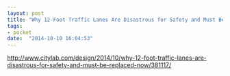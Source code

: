 ```yaml
---
layout: post
title: "Why 12-Foot Traffic Lanes Are Disastrous for Safety and Must Be Replaced Now - CityLab"
tags:
- pocket
date:  "2014-10-10 16:04:53"
---
```


http://www.citylab.com/design/2014/10/why-12-foot-traffic-lanes-are-disastrous-for-safety-and-must-be-replaced-now/381117/

